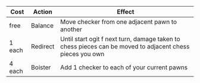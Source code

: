 | Cost   | Action   | Effect                                                                                                   |
| ------ | -------- | -------------------------------------------------------------------------------------------------------- |
| free   | Balance  | Move checker from one adjacent pawn to another                                                           |
| 1 each | Redirect | Until start ogit f next turn, damage taken to chess pieces can be moved to adjacent chess pieces you own |
| 4 each | Boister  | Add 1 checker to each of your current pawns                                                              |
